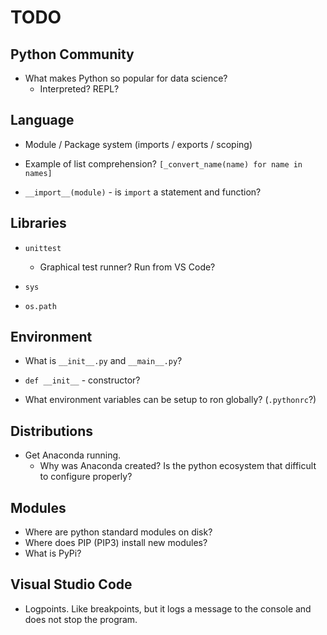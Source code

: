# TODO

## Python Community

* What makes Python so popular for data science?
  * Interpreted? REPL?

## Language

* Module / Package system (imports / exports / scoping)

* Example of list comprehension?
    `[_convert_name(name) for name in names]`

* `__import__(module)` - is `import` a statement and function?

## Libraries

* `unittest`
  * Graphical test runner? Run from VS Code?
  
* `sys`
* `os.path`

## Environment

* What is `__init__.py` and `__main__.py`?
* `def __init__` - constructor?

* What environment variables can be setup to ron globally? (`.pythonrc`?)

## Distributions

* Get Anaconda running.
  * Why was Anaconda created? Is the python ecosystem that difficult to configure properly?

## Modules

* Where are python standard modules on disk?
* Where does PIP (PIP3) install new modules?
* What is PyPi?

## Visual Studio Code

* Logpoints. Like breakpoints, but it logs a message to the console and does not stop the program.

